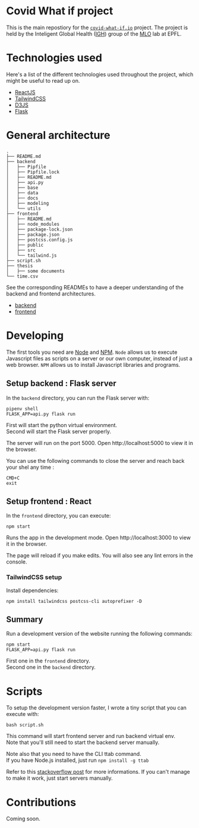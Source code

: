 # Covid What if project

This is the main repostiory for the [`covid-what-if.io`](https://covid-what-if.io) project.
The project is held by the Inteligent Global Health ([IGH](https://www.epfl.ch/labs/mlo/igh-intelligent-global-health/)) group of the [MLO](https://www.epfl.ch/labs/mlo/) lab at EPFL.

# Technologies used

Here's a list of the different technologies used throughout the project, which might be useful to read up on.

- [ReactJS](reactjs.org)
- [TailwindCSS](https://tailwindcss.com)
- [D3JS](https://d3js.org)
- [Flask](https://flask.palletsprojects.com/en/1.1.x/)

# General architecture

```
.
├── README.md
├── backend
│   ├── Pipfile
│   ├── Pipfile.lock
│   ├── README.md
│   ├── api.py
│   ├── base
│   ├── data
│   ├── docs
│   ├── modeling
│   └── utils
├── frontend
│   ├── README.md
│   ├── node_modules
│   ├── package-lock.json
│   ├── package.json
│   ├── postcss.config.js
│   ├── public
│   ├── src
│   └── tailwind.js
├── script.sh
├── thesis
│   ├── some documents
└── time.csv
```

See the corresponding READMEs to have a deeper understanding of the backend and frontend architectures.

- [backend](https://github.com/andreakiro/covid/tree/master/backend)
- [frontend](https://github.com/andreakiro/covid/tree/master/frontend)

# Developing

The first tools you need are [Node](https://nodejs.org/en/) and [NPM](https://www.npmjs.com/). `Node` allows us to execute Javascript files as scripts on a server or our own computer, instead of just a web browser. `NPM` allows us to install Javascript libraries and programs.

## Setup backend : Flask server

In the `backend` directory, you can run the Flask server with:

```
pipenv shell 
FLASK_APP=api.py flask run
```

First will start the python virtual environment. <br>
Second will start the Flask server properly.

The server will run on the port 5000.
Open http://localhost:5000 to view it in the browser.

You can use the following commands to close the server and reach back your shel any time :

```
CMD+C
exit
```

## Setup frontend : React

In the `frontend` directory, you can execute:

```
npm start
```

Runs the app in the development mode.
Open http://localhost:3000 to view it in the browser.

The page will reload if you make edits.
You will also see any lint errors in the console.

### TailwindCSS setup

Install dependencies:

```
npm install tailwindcss postcss-cli autoprefixer -D
```

## Summary

Run a development version of the website running the following commands:

```
npm start
FLASK_APP=api.py flask run
```

First one in the `frontend` directory. <br>
Second one in the `backend` directory.

# Scripts

To setup the development version faster, I wrote a tiny script that you can execute with:

```
bash script.sh
```

This command will start frontend server and run backend virtual env. <br>
Note that you'll still need to start the backend server manually. <br>

Note also that you need to have the CLI ttab command. <br>
If you have Node.js installed, just run `npm install -g ttab` <br>

Refer to this [stackoverflow post](https://stackoverflow.com/questions/7171725/open-new-terminal-tab-from-command-line-mac-os-x) for more informations. If you can't manage to make it work, just start servers manually.

# Contributions

Coming soon.